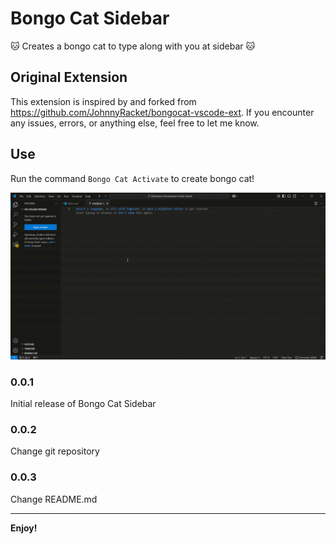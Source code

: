 # Bongo Cat Sidebar

🐱 Creates a bongo cat to type along with you at sidebar 🐱

## Original Extension

This extension is inspired by and forked from https://github.com/JohnnyRacket/bongocat-vscode-ext.
If you encounter any issues, errors, or anything else, feel free to let me know.

## Use

Run the command `Bongo Cat Activate` to create bongo cat!

![Bongo Cat Use GIF](./media/bongo_cat_usage.gif?raw=true)

### 0.0.1

Initial release of Bongo Cat Sidebar

### 0.0.2

Change git repository

### 0.0.3

Change README.md

-----------------------------------------------------------------------------------------------------------

**Enjoy!**

